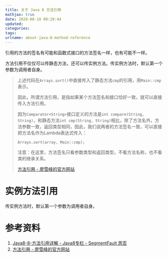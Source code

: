 ```yaml
---
title: 关于 Java 8 方法引用
mathjax: true
date: 2020-08-18 00:29:44
updated:
categories:
tags:
urlname: about-java-8-method-reference
---
```




<!-- more -->

引用的方法的签名有可能和函数式接口的方法签名一样，也有可能不一样。



方法引用不仅仅可以传静态方法，还可以传实例方法。传实例方法时，默认第一个参数为调用者自身。

> 上述代码在`Arrays.sort()`中直接传入了静态方法`cmp`的引用，用`Main::cmp`表示。
>
> 因此，所谓方法引用，是指如果某个方法签名和接口恰好一致，就可以直接传入方法引用。
>
> 因为`Comparator<String>`接口定义的方法是`int compare(String, String)`，和静态方法`int cmp(String, String)`相比，除了方法名外，方法参数一致，返回类型相同，因此，我们说两者的方法签名一致，可以直接把方法名作为Lambda表达式传入：
>
> ```
> Arrays.sort(array, Main::cmp);
> ```
>
> 注意：在这里，方法签名只看参数类型和返回类型，不看方法名称，也不看类的继承关系。
>
> [方法引用 - 廖雪峰的官方网站](https://www.liaoxuefeng.com/wiki/1252599548343744/1305207799545890)



# 实例方法引用

传实例方法时，默认第一个参数为调用者自身。









# 参考资料

1. [Java8-8-方法引用详解 - Java8专栏 - SegmentFault 思否](https://segmentfault.com/a/1190000012269548)
2. [方法引用 - 廖雪峰的官方网站](https://www.liaoxuefeng.com/wiki/1252599548343744/1305207799545890)